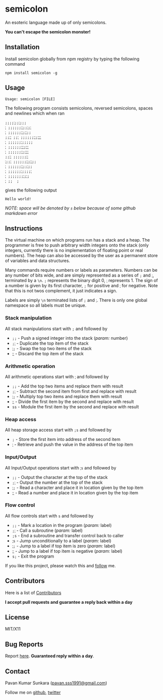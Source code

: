 # semicolon
An esoteric language made up of only semicolons.

**You can't escape the semicolon monster!**

## Installation

Install semicolon globally from npm registry by typing the following command

```
npm install semicolon -g
```

## Usage

```
Usage: semicolon [FILE]
```

The following program consists semicolons, reversed semicolons, spaces and newlines which when ran

```
;;;;⁏;;⁏;;;
⁏ ;;;;;;⁏⁏;;⁏;⁏
⁏ ;;;;;;⁏⁏;⁏⁏;;
;;⁏⁏ ;;⁏ ;;;;;;⁏⁏;⁏⁏⁏⁏
⁏ ;;;;;;⁏;;;;;
⁏ ;;;;;;⁏⁏⁏;⁏⁏⁏
⁏ ;;;;;;⁏⁏;⁏⁏⁏⁏
;;⁏⁏ ;;;;;;⁏⁏
⁏;;⁏ ;;;;;;⁏⁏;⁏⁏;;
⁏ ;;;;;;⁏⁏;;⁏;;
⁏ ;;;;;;⁏;;;;⁏
⁏ ;;;;;;;⁏;⁏;
⁏ ;;  ;
```

gives the following output

```
Hello world!
```

*NOTE: space will be denoted by `s` below because of some github markdown error*

## Instructions

The virtual machine on which programs run has a stack and a heap. The programmer is free to push arbitrary width integers onto the stack (only integers, currently there is no implementation of floating point or real numbers). The heap can also be accessed by the user as a permanent store of variables and data structures.

Many commands require numbers or labels as parameters. Numbers can be any number of bits wide, and are simply represented as a series of `;` and `⁏`, terminated by a `\n`. `;` represents the binary digit 0, `⁏` represents 1. The sign of a number is given by its first character, `;` for positive and `⁏` for negative. Note that this is not twos complement, it just indicates a sign.

Labels are simply `\n` terminated lists of `;` and `⁏`. There is only one global namespace so all labels must be unique.

### Stack manipulation

All stack manipulations start with `;` and followed by

* `;;` - Push a signed integer into the stack (*param:* number)
* `;⁏` - Duplicate the top item of the stack
* `⁏;` - Swap the top two items of the stack
* `⁏⁏` - Discard the top item of the stack

### Arithmetic operation

All arithmetic operations start with `⁏` and followed by

* `;;` - Add the top two items and replace them with result
* `;⁏` - Subtract the second item from first and replace with result
* `⁏;` - Multiply top two items and replace them with result
* `⁏⁏` - Divide the first item by the second and replace with result
* `ss` - Module the first item by the second and replace with result

### Heap access

All heap storage access start with `;s` and followed by

* `;` - Store the first item into address of the second item
* `⁏` - Retrieve and push the value in the address of the top item

### Input/Output

All Input/Output operations start with `⁏s` and followed by

* `;;` - Output the character at the top of the stack
* `;⁏` - Output the number at the top of the stack
* `⁏;` - Read a character and place it in location given by the top item
* `⁏⁏` - Read a number and place it in location given by the top item

### Flow control

All flow controls start with `s` and followed by

* `;;` - Mark a location in the program (*param:* label)
* `;⁏` - Call a subroutine (*param:* label)
* `;s` - End a subroutine and transfer control back to caller
* `⁏s` - Jump unconditionally to a label (*param:* label)
* `⁏;` - Jump to a label if top item is zero (*param:* label)
* `⁏⁏` - Jump to a label if top item is negative (*param:* label)
* `s;` - Exit the program

If you like this project, please watch this and [follow](http://github.com/users/follow?target=pksunkara) me.

## Contributors
Here is a list of [Contributors](http://github.com/pksunkara/semicolon/contributors)

__I accept pull requests and guarantee a reply back within a day__

## License
MIT/X11

## Bug Reports
Report [here](http://github.com/pksunkara/semicolon/issues). __Guaranteed reply within a day__.

## Contact
Pavan Kumar Sunkara (pavan.sss1991@gmail.com)

Follow me on [github](http://github.com/pksunkara), [twitter](http://twitter.com/pksunkara)
